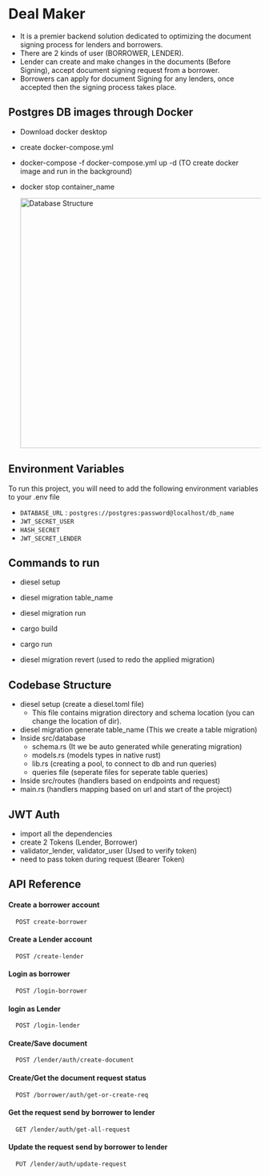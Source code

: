 
# Deal Maker

- It is a premier backend solution dedicated to optimizing the document signing process for lenders and borrowers. 
- There are 2 kinds of user (BORROWER, LENDER). 
- Lender can create and make changes in the documents (Before Signing), accept document signing request from a borrower.
- Borrowers can apply for document Signing for any lenders, once accepted then the signing process takes place.


## Postgres DB images through Docker

- Download docker desktop
- create docker-compose.yml 
- docker-compose -f docker-compose.yml up -d   (TO create docker image and run in the background)
- docker stop container_name

    <img width="700" height="500" alt="Database Structure" src="https://github.com/Vikaass-08/deal-maker/assets/59832889/23d752f8-2f88-40c8-a69b-bd1dda9e4b5a">

## Environment Variables

To run this project, you will need to add the following environment variables to your .env file

- `DATABASE_URL` : `postgres://postgres:password@localhost/db_name`
- `JWT_SECRET_USER`
- `HASH_SECRET`
- `JWT_SECRET_LENDER`


## Commands to run 

- diesel setup
- diesel migration table_name
- diesel migration run
- cargo build
- cargo run

- diesel migration revert (used to redo the applied migration)


## Codebase Structure

- diesel setup (create a diesel.toml file)
    - This file contains migration directory and schema location (you can change the location of dir).
- diesel migration generate table_name (This we create a table migration)
- Inside src/database
    - schema.rs (It we be auto generated while generating migration)
    - models.rs (models types in native rust)
    - lib.rs (creating a pool, to connect to db and run queries)
    - queries file (seperate files for seperate table queries)
- Inside src/routes (handlers based on endpoints and request)
- main.rs (handlers mapping based on url and start of the project)



## JWT Auth

- import all the dependencies
- create 2 Tokens (Lender, Borrower)
- validator_lender, validator_user (Used to verify token)
- need to pass token during request (Bearer Token)



## API Reference

#### Create a borrower account

```http
  POST create-borrower
```

#### Create a Lender account

```http
  POST /create-lender
```

#### Login as borrower

```http
  POST /login-borrower
```

#### login as Lender

```http
  POST /login-lender
```


#### Create/Save document

```http
  POST /lender/auth/create-document
```

#### Create/Get the document request status

```http
  POST /borrower/auth/get-or-create-req
```

#### Get the request send by borrower to lender

```http
  GET /lender/auth/get-all-request
```

#### Update the request send by borrower to lender

```http
  PUT /lender/auth/update-request
```
